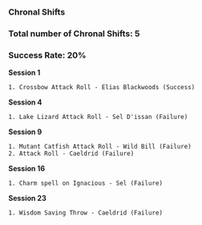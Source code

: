 ### Chronal Shifts

### Total number of Chronal Shifts: 5
### Success Rate: 20%

**Session 1**

	1. Crossbow Attack Roll - Elias Blackwoods (Success)

**Session 4**
	
	1. Lake Lizard Attack Roll - Sel D'issan (Failure)

**Session 9**
	
	1. Mutant Catfish Attack Roll - Wild Bill (Failure)
	2. Attack Roll - Caeldrid (Failure)

**Session 16**
	
	1. Charm spell on Ignacious - Sel (Failure)

**Session 23**
	
	1. Wisdom Saving Throw - Caeldrid (Failure)
	